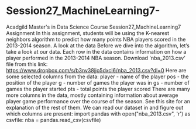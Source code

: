 # Session27_MachineLearning7-
Acadgild Master's in Data Science Course Session27_MachineLearning7 Assignment
In this assignment, students will be using the K-nearest neighbors algorithm to predict
how many points NBA players scored in the 2013-2014 season.
A look at the data
Before we dive into the algorithm, let’s take a look at our data. Each row in the data
contains information on how a player performed in the 2013-2014 NBA season.
Download 'nba_2013.csv' file from this link:
https://www.dropbox.com/s/b3nv38jjo5dxcl6/nba_2013.csv?dl=0
Here are some selected columns from the data:
player - name of the player
pos - the position of the player
g - number of games the player was in
gs - number of games the player started
pts - total points the player scored
There are many more columns in the data, mostly containing information about average
player game performance over the course of the season. See this site for an explanation
of the rest of them.
We can read our dataset in and figure out which columns are present:
import pandas
with open("nba_2013.csv", 'r') as csvfile:
nba = pandas.read_csv(csvfile)
